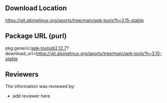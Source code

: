 ## Download Location

https://git.alpinelinux.org/aports/tree/main/apk-tools?h=3.15-stable

## Package URL (purl)

pkg:generic/apk-tools@2.12.7?download_url=https://git.alpinelinux.org/aports/tree/main/apk-tools?h=3.15-stable

## Reviewers

The information was reviewed by:

* add reviewer here
